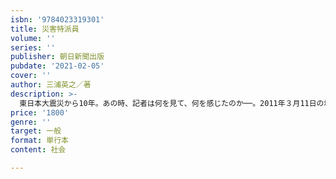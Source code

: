 ```yaml
---
isbn: '9784023319301'
title: 災害特派員
volume: ''
series: ''
publisher: 朝日新聞出版
pubdate: '2021-02-05'
cover: ''
author: 三浦英之／著
description: >-
  東日本大震災から10年。あの時、記者は何を見て、何を感じたのか──。2011年３月11日の地震発生翌日に被災地に入り、18日間最前線を歩き回って目撃した「惨状」。その後新設された「南三陸駐在」の記者として、現地の人々と１年間生活を共にした回想録。
price: '1800'
genre: ''
target: 一般
format: 単行本
content: 社会

---
```

